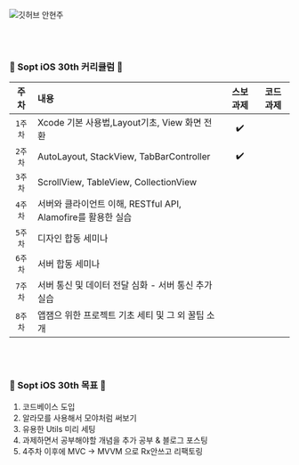 ![깃허브 안현주](https://user-images.githubusercontent.com/61109660/160549577-e9818b83-dce3-4361-a8fb-20f0d967886a.png)

<br><br>
### 🍎 Sopt iOS 30th 커리큘럼 🍎

| 주차 | 내용 | 스보과제 | 코드과제 |
|:------:|:------|:------:|:------:|
|`1주차`| Xcode 기본 사용법,Layout기초, View 화면 전환| ✔️ |  |
|`2주차`| AutoLayout, StackView, TabBarController | ✔️ |  |
|`3주차`| ScrollView, TableView, CollectionView |  |  |
|`4주차`| 서버와 클라이언트 이해, RESTful API, Alamofire를 활용한 실습 |  | |
|`5주차`| 디자인 합동 세미나 |  |  |
|`6주차`| 서버 합동 세미나 |  |  |
|`7주차`| 서버 통신 및 데이터 전달 심화 - 서버 통신 추가 실습 |  | |
|`8주차`| 앱잼으 위한 프로젝트 기초 세티 및 그 외 꿀팁 소개 |  | |


<br><br>
### 🍎 Sopt iOS 30th 목표 🍎
1. 코드베이스 도입
2. 알라모를 사용해서 모야처럼 써보기
3. 유용한 Utils 미리 세팅
4. 과제하면서 공부해야할 개념을 추가 공부 & 블로그 포스팅
5. 4주차 이후에 MVC -> MVVM 으로 Rx안쓰고 리팩토링

<br><br>
